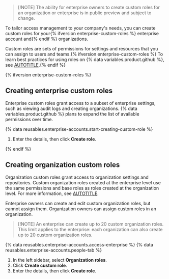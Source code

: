 >[!NOTE] The ability for enterprise owners to create custom roles for an organization or enterprise is in public preview and subject to change.

To tailor access management to your company's needs, you can create custom roles for your{% ifversion enterprise-custom-roles %} enterprise account and{% endif %} organizations.

Custom roles are sets of permissions for settings and resources that you can assign to users and teams.{% ifversion enterprise-custom-roles %} To learn best practices for using roles on {% data variables.product.github %}, see [AUTOTITLE](/admin/managing-accounts-and-repositories/managing-roles-in-your-enterprise/identify-role-requirements).{% endif %}

{% ifversion enterprise-custom-roles %}

## Creating enterprise custom roles

Enterprise custom roles grant access to a subset of enterprise settings, such as viewing audit logs and creating organizations. {% data variables.product.github %} plans to expand the list of available permissions over time.

{% data reusables.enterprise-accounts.start-creating-custom-role %}
1. Enter the details, then click **Create role**.

{% endif %}

## Creating organization custom roles

Organization custom roles grant access to organization settings and repositories. Custom organization roles created at the enterprise level use the same permissions and base roles as roles created at the organization level. For more information, see [AUTOTITLE](/organizations/managing-peoples-access-to-your-organization-with-roles/about-custom-organization-roles).

Enterprise owners can create and edit custom organization roles, but cannot assign them. Organization owners can assign custom roles in an organization.

>[!NOTE] An enterprise can create up to 20 custom organization roles. This limit applies to the enterprise: each organization can also create up to 20 custom organization roles.

{% data reusables.enterprise-accounts.access-enterprise %}
{% data reusables.enterprise-accounts.people-tab %}
1. In the left sidebar, select **Organization roles**.
1. Click **Create custom role**.
1. Enter the details, then click **Create role**.
